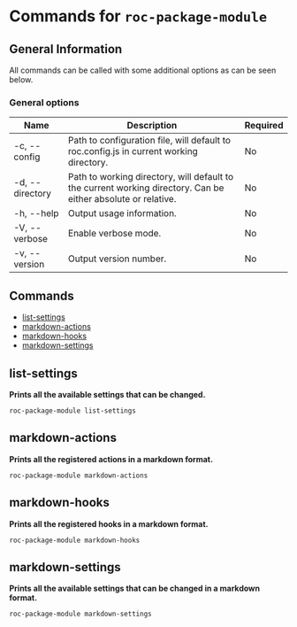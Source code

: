 # Commands for `roc-package-module`

## General Information
All commands can be called with some additional options as can be seen below.

### General options

| Name            | Description                                                                                                   | Required |
| --------------- | ------------------------------------------------------------------------------------------------------------- | -------- |
| -c, --config    | Path to configuration file, will default to roc.config.js in current working directory.                       | No       |
| -d, --directory | Path to working directory, will default to the current working directory. Can be either absolute or relative. | No       |
| -h, --help      | Output usage information.                                                                                     | No       |
| -V, --verbose   | Enable verbose mode.                                                                                          | No       |
| -v, --version   | Output version number.                                                                                        | No       |

## Commands
* [list-settings](#list-settings)
* [markdown-actions](#markdown-actions)
* [markdown-hooks](#markdown-hooks)
* [markdown-settings](#markdown-settings)

## list-settings
__Prints all the available settings that can be changed.__

```
roc-package-module list-settings
```

## markdown-actions
__Prints all the registered actions in a markdown format.__

```
roc-package-module markdown-actions
```

## markdown-hooks
__Prints all the registered hooks in a markdown format.__

```
roc-package-module markdown-hooks
```

## markdown-settings
__Prints all the available settings that can be changed in a markdown format.__

```
roc-package-module markdown-settings
```

